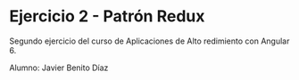 # Ejercicio 2 - Patrón Redux

Segundo ejercicio del curso de Aplicaciones de Alto redimiento con Angular 6.

Alumno: Javier Benito Díaz
